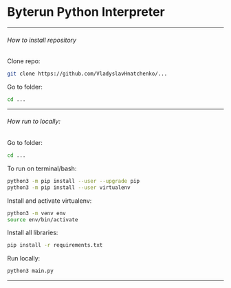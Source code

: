 # Byterun Python Interpreter
_______________________________________________________________________
###### How to install repository 
Clone repo: 
```bash
git clone https://github.com/VladyslavHnatchenko/...
```
Go to folder: 
```bash
cd ...
```
_______________________________________________________________________
###### How run to locally:
Go to folder: 
```bash
cd ...
```
To run on terminal/bash:
```bash
python3 -m pip install --user --upgrade pip
python3 -m pip install --user virtualenv
```
Install and activate virtualenv:
```bash 
python3 -m venv env
source env/bin/activate
```
Install all libraries: 
```bash 
pip install -r requirements.txt
```
Run locally:
```bash 
python3 main.py
```
_______________________________________________________________________
